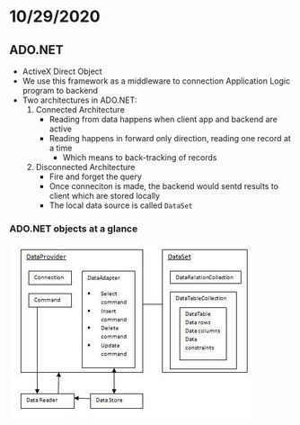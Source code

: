# 10/29/2020
## ADO.NET
- ActiveX Direct Object
- We use this framework as a middleware to connection Application Logic program to backend
- Two architectures in ADO.NET:
	1. Connected Architecture
		- Reading from data happens when client app and backend are active
		- Reading happens in forward only direction, reading one record at a time
			- Which means to back-tracking of records
	2. Disconnected Architecture
		- Fire and forget the query
		- Once conneciton is made, the backend would sentd results to client which are stored locally
		- The local data source is called `DataSet`
### ADO.NET objects at a glance
![ADO.NET Objects](./images/ADONET.png)